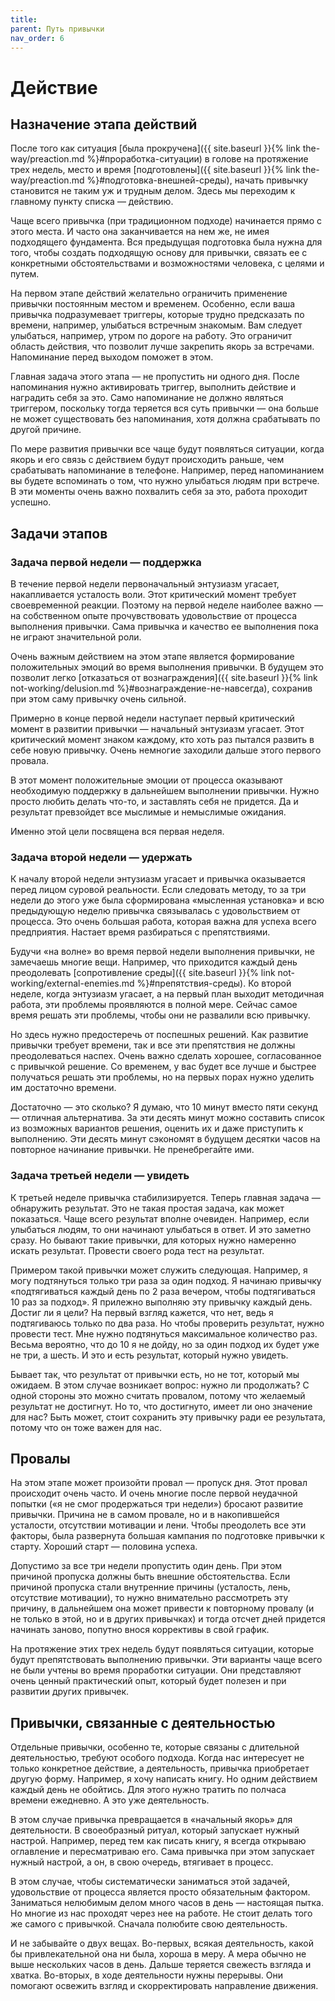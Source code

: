 ```yaml
---
title: 
parent: Путь привычки
nav_order: 6
---
```


# Действие

## Назначение этапа действий

После того как ситуация [была прокручена]({{ site.baseurl }}{% link
the-way/preaction.md %}#проработка-ситуации) в голове на протяжение
трех недель, место и время [подготовлены]({{ site.baseurl }}{% link
the-way/preaction.md %}#подготовка-внешней-среды), начать привычку
становится не таким уж и трудным делом. Здесь мы переходим к главному
пункту списка — действию.

Чаще всего привычка (при традиционном подходе) начинается прямо с
этого места. И часто она заканчивается на нем же, не имея подходящего
фундамента. Вся предыдущая подготовка была нужна для того, чтобы
создать подходящую основу для привычки, связать ее с конкретными
обстоятельствами и возможностями человека, с целями и путем.

На первом этапе действий желательно ограничить применение привычки
постоянным местом и временем. Особенно, если ваша привычка
подразумевает триггеры, которые трудно предсказать по времени,
например, улыбаться встречным знакомым. Вам следует улыбаться,
например, утром по дороге на работу. Это ограничит область действия,
что позволит лучше закрепить якорь за встречами. Напоминание перед
выходом поможет в этом.

Главная задача этого этапа — не пропустить ни одного дня. После
напоминания нужно активировать триггер, выполнить действие и наградить
себя за это. Само напоминание не должно являться триггером, поскольку
тогда теряется вся суть привычки — она больше не может существовать
без напоминания, хотя должна срабатывать по другой причине.

По мере развития привычки все чаще будут появляться ситуации, когда
якорь и его связь с действием будут происходить раньше, чем
срабатывать напоминание в телефоне. Например, перед напоминанием вы
будете вспоминать о том, что нужно улыбаться людям при встрече. В эти
моменты очень важно похвалить себя за это, работа проходит успешно.

## Задачи этапов

### Задача первой недели — поддержка

В течение первой недели первоначальный энтузиазм угасает,
накапливается усталость воли. Этот критический момент требует
своевременной реакции. Поэтому на первой неделе наиболее важно — на
собственном опыте прочувствовать удовольствие от процесса выполнения
привычки. Сама привычка и качество ее выполнения пока не играют
значительной роли.

Очень важным действием на этом этапе является формирование
положительных эмоций во время выполнения привычки. В будущем это
позволит легко [отказаться от вознаграждения]({{ site.baseurl }}{%
link not-working/delusion.md %}#вознаграждение-не-навсегда), сохранив
при этом саму привычку очень сильной.

Примерно в конце первой недели наступает первый критический момент в
развитии привычки — начальный энтузиазм угасает. Этот критический
момент знаком каждому, кто хоть раз пытался развить в себе новую
привычку. Очень немногие заходили дальше этого первого провала.

В этот момент положительные эмоции от процесса оказывают необходимую
поддержку в дальнейшем выполнении привычки. Нужно просто любить делать
что-то, и заставлять себя не придется. Да и результат превзойдет все
мыслимые и немыслимые ожидания.

Именно этой цели посвящена вся первая неделя.

### Задача второй недели — удержать

К началу второй недели энтузиазм угасает и привычка оказывается перед
лицом суровой реальности. Если следовать методу, то за три недели до
этого уже была сформирована «мысленная установка» и всю предыдующую
неделю привычка связывалась с удовольствием от процесса. Это очень
большая работа, которая важна для успеха всего предприятия. Настает
время разбираться с препятствиями.

Будучи «на волне» во время первой недели выполнения привычки, не
замечаешь многие вещи. Например, что приходится каждый день
преодолевать [сопротивление среды]({{ site.baseurl }}{% link
not-working/external-enemies.md %}#препятствия-среды). Ко второй
неделе, когда энтузиазм угасает, а на первый план выходит методичная
работа, эти проблемы проявляются в полной мере. Сейчас самое время
решать эти проблемы, чтобы они не развалили всю привычку.

Но здесь нужно предостеречь от поспешных решений. Как развитие
привычки требует времени, так и все эти препятствия не должны
преодолеваться наспех. Очень важно сделать хорошее, согласованное с
привычкой решение. Со временем, у вас будет все лучше и быстрее
получаться решать эти проблемы, но на первых порах нужно уделить им
достаточно времени.

Достаточно — это сколько? Я думаю, что 10 минут вместо пяти секунд —
отличная альтернатива. За эти десять минут можно составить список из
возможных вариантов решения, оценить их и даже приступить к
выполнению. Эти десять минут сэкономят в будущем десятки часов на
повторное начинание привычки. Не пренебрегайте ими.

### Задача третьей недели — увидеть

К третьей неделе привычка стабилизируется. Теперь главная задача —
обнаружить результат. Это не такая простая задача, как может
показаться. Чаще всего результат вполне очевиден. Например, если
улыбаться людям, то они начинают улыбаться в ответ. И это заметно
сразу. Но бывают такие привычки, для которых нужно намеренно искать
результат. Провести своего рода тест на результат.

Примером такой привычки может служить следующая. Например, я могу
подтянуться только три раза за один подход. Я начинаю привычку
«подтягиваться каждый день по 2 раза вечером, чтобы подтягиваться 10
раз за подход». Я прилежно выполняю эту привычку каждый день. Достиг
ли я цели? На первый взгляд кажется, что нет, ведь я подтягиваюсь
только по два раза. Но чтобы проверить результат, нужно провести
тест. Мне нужно подтянуться максимальное количество раз. Весьма
вероятно, что до 10 я не дойду, но за один подход их будет уже не три,
а шесть. И это и есть результат, который нужно увидеть.

Бывает так, что результат от привычки есть, но не тот, который мы
ожидаем. В этом случае возникает вопрос: нужно ли продолжать? С одной
стороны это можно считать провалом, потому что желаемый результат не
достигнут. Но то, что достигнуто, имеет ли оно значение для нас? Быть
может, стоит сохранить эту привычку ради ее результата, потому что он
тоже важен для нас.

## Провалы

На этом этапе может произойти провал — пропуск дня. Этот провал
происходит очень часто. И очень многие после первой неудачной попытки
(«я не смог продержаться три недели») бросают развитие
привычки. Причина не в самом провале, но и в накопившейся усталости,
отсутствии мотивации и лени. Чтобы преодолеть все эти факторы, была
развернута большая кампания по подготовке привычки к старту. Хороший
старт — половина успеха.

Допустимо за все три недели пропустить один день. При этом причиной
пропуска должны быть внешние обстоятельства. Если причиной пропуска
стали внутренние причины (усталость, лень, отсутствие мотивации), то
нужно внимательно рассмотреть эту причину, в дальнейшем она может
привести к повторному провалу (и не только в этой, но и в других
привычках) и тогда отсчет дней придется начинать заново, попутно внося
коррективы в свой график.

На протяжение этих трех недель будут появляться ситуации, которые
будут препятствовать выполнению привычки. Эти варианты чаще всего не
были учтены во время проработки ситуации. Они представляют очень
ценный практический опыт, который будет полезен и при развитии других
привычек.

## Привычки, связанные с деятельностью

Отдельные привычки, особенно те, которые связаны с длительной
деятельностью, требуют особого подхода. Когда нас интересует не только
конкретное действие, а деятельность, привычка приобретает другую
форму. Например, я хочу написать книгу. Но одним действием каждый день
не обойтись. Для этого нужно тратить по полчаса времени ежедневно. А
это уже деятельность.

В этом случае привычка превращается в «начальный якорь» для
деятельности. В своеобразный ритуал, который запускает нужный
настрой. Например, перед тем как писать книгу, я всегда открываю
оглавление и пересматриваю его. Сама привычка при этом запускает
нужный настрой, а он, в свою очередь, втягивает в процесс.

В этом случае, чтобы систематически заниматься этой задачей,
удовольствие от процесса является просто обязательным
фактором. Заниматься нелюбимым делом много часов в день — настоящая
пытка. Но многие из нас проходят через нее на работе. Не стоит делать
того же самого с привычкой. Сначала полюбите свою деятельность.

И не забывайте о двух вещах. Во-первых, всякая деятельность, какой бы
привлекательной она ни была, хороша в меру. А мера обычно не выше
нескольких часов в день. Дальше теряется свежесть взгляда и
хватка. Во-вторых, в ходе деятельности нужны перерывы. Они помогают
освежить взгляд и скорректировать направление движения.
